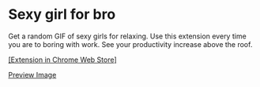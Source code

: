 # Sexy girl for bro
Get a random GIF of sexy girls for relaxing.
Use this extension every time you are to boring with work. 
See your productivity increase above the roof.

<a href="https://chrome.google.com/webstore/detail/sexy-girl-for-bro/adifohckkokjnkabhfhmpdhlnalhhhki/related">[Extension in Chrome Web Store]</a>

[Preview Image](http://pre05.deviantart.net/1e1c/th/pre/i/2013/014/5/a/render__neko_girl_by_happyfacestar-d5riklr.png)
